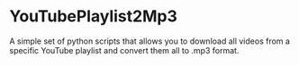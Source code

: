 # YouTubePlaylist2Mp3

A simple set of python scripts that allows you to download all videos from a specific YouTube playlist and convert them all to .mp3 format.
